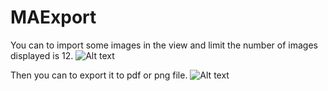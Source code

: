 # MAExport

You can to import some images in the view and limit the number of images displayed is 12.
![Alt text](http://i.imgur.com/UXmzDs2.png "")

Then you can to export it to pdf or png file.
![Alt text](http://i.imgur.com/kTCbhFh.png "")

